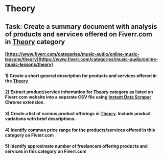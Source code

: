 # Theory
## Task: Create a summary document with analysis of products and services offered on Fiverr.com in [Theory](https://www.fiverr.com/categories/music-audio/online-music-lessons/theory) category
#### [https://www.fiverr.com/categories/music-audio/online-music-lessons/theory](https://www.fiverr.com/categories/music-audio/online-music-lessons/theory)
#### 1) Create a short general description for products and services offered in the [Theory](https://www.fiverr.com/categories/music-audio/online-music-lessons/theory)
#### 2) Extract product/service information for [Theory](https://www.fiverr.com/categories/music-audio/online-music-lessons/theory) category as listed on Fiverr.com website into a separate CSV file using [Instant Data Scraper](https://chrome.google.com/webstore/detail/instant-data-scraper/ofaokhiedipichpaobibbnahnkdoiiah) Chrome extension.
#### 3) Create a list of various product offerings in [Theory](https://www.fiverr.com/categories/music-audio/online-music-lessons/theory). Include product variations with brief descriptions.
#### 4) Identify common price range for the products/services offered in this category on Fiverr.com
#### 5) Identify approximate number of freelancers offering products and services in this category on Fiverr.com
